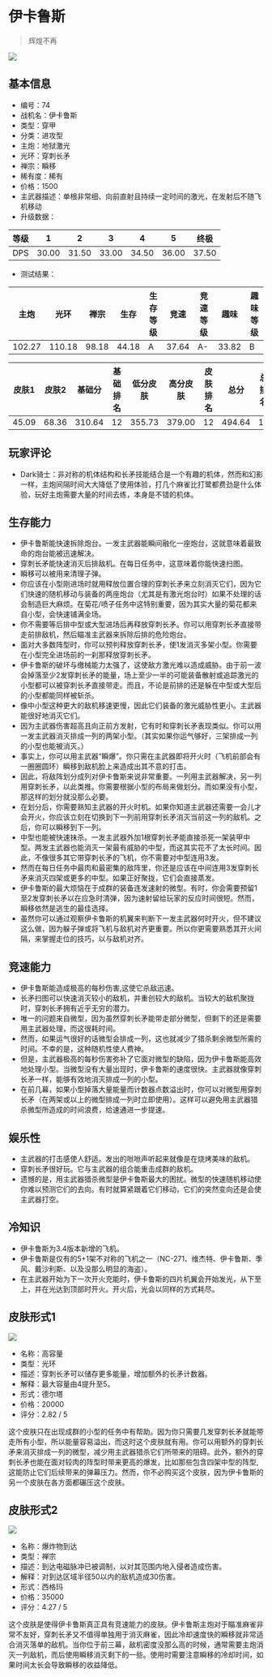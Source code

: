 # 伊卡鲁斯

> 辉煌不再

<img src="/ships/ship_74.png" style={{zoom:1}}/>

## 基本信息

- 编号：74
- 战机名：伊卡鲁斯
- 类型：穿甲
- 分类：进攻型
- 主炮：地狱激光
- 光环：穿刺长矛
- 禅宗：瞬移
- 稀有度：稀有
- 价格：1500
- 主武器描述：单根非常细、向前直射且持续一定时间的激光，在发射后不随飞机移动
- 升级数据：

| 等级 | 1 | 2 | 3 | 4 | 5 | 终极 |
|--|--|--|--|--|--|--|
| DPS | 30.00 | 31.50 | 33.00 | 34.50 | 36.00 | 37.50 |

- 测试结果：

| 主炮 | 光环 | 禅宗 | 生存 | 生存等级 | 竞速 | 竞速等级 | 趣味 | 趣味等级 |
|--|--|--|--|--|--|--|--|--|
| 102.27 | 110.18 | 98.18 | 44.18 | A | 37.64 | A- | 33.82 | B |

| 皮肤1 | 皮肤2 | 基础分 | 基础排名 | 低分皮肤 | 高分皮肤 | 皮肤排名 | 总分 | 总排名 |
|--|--|--|--|--|--|--|--|--|
| 45.09 | 68.36 | 310.64 | 12 | 355.73 | 379.00 | 12 | 494.64 | 12 |

## 玩家评论

- Dark骑士：非对称的机体结构和长矛技能结合是一个有趣的机体，然而和幻影一样，主炮间隔时间大大降低了使用体验，打几个麻雀比打鹭都费劲是什么体验，玩好主炮需要大量的时间去练，本身是不错的机体。

## 生存能力

- 伊卡鲁斯能快速拆除炮台。一发主武器能瞬间融化一座炮台，这就意味着最致命的炮台能被迅速解决。
- 穿刺长矛能快速消灭后排敌机。在每日任务中，这意味着你能快速扫图。
- 瞬移可以被用来清理子弹。
- 你应该在小型刚进场时就用释放位置合理的穿刺长矛来立刻消灭它们，因为它们快速的随机移动与装备的两座炮台（尤其是有激光炮台时）如果不处理的话会制造巨大麻烦。在菊花/喷子任务中这特别重要，因为其实大量的菊花都来自小型，会快速铺满全场。
- 你不需要等后排中型或大型进场后再释放穿刺长矛。你可以用穿刺长矛直接带走前排敌机，然后瞄准主武器来拆除后排的危险炮台。
- 面对大多数阵型时，你可以预判释放穿刺长矛，使1发消灭多架小型。你需要在小型完全进场前的一刹那释放穿刺长矛。
- 伊卡鲁斯的破坏与缴械能力太强了，这使敌方激光难以造成威胁。由于前一波会掉落至少2发穿刺长矛的能量，场上至少一半的可能装备散射或追踪激光的小型都可以被穿刺长矛直接带走。而且，不论是前排的还是躲在中型或大型后的小型都能同样被斩杀。
- 像中小型这种更大的敌机移速更慢，因此它们装备的激光威胁性更小。主武器能很好地消灭它们。
- 因为主武器伤害超高且向正前方发射，它有时和穿刺长矛表现类似。你可以用一发主武器消灭排成一列的两架小型。（其实如果你运气够好，三架排成一列的小型也能被消灭。）
- 事实上，你可以用主武器“瞬爆”。你只需在主武器即将开火时（飞机前部会有一圈圈圆环）瞬移到敌机脸上来造成出其不意的打击。
- 因此，将敌阵划分成列对伊卡鲁斯来说非常重要。一列用主武器解决，另一列用穿刺长矛，以此类推。你需要根据小型的布局来做划分。而如果没有小型，那这样的划分就没那么必要。
- 在划分后，你需要熟知主武器的开火时机。如果你知道主武器还需要一会儿才会开火，你应该立刻在切换到下一列前用穿刺长矛消灭当前这一列的敌机。之后，你可以瞬移到下一列。
- 中型也能被快速抹杀。一发主武器外加1根穿刺长矛能直接杀死一架装甲中型。两发主武器也能消灭一架最有威胁的中型，而这其实花不了太长时间。因此，不像很多其它带穿刺长矛的飞机，你不需要对中型连用3发。
- 然而在每日任务中最肉和最密集的敌阵里，你还是应该在中间连用3发穿刺长矛来消灭四架或更多的中型。如果正好聚拢，它们会直接蒸发。
- 伊卡鲁斯的最大烦恼在于成群的装备连发速射的微型。有时，你会需要预留1至2发穿刺长矛以在应急时清弹，因为速射留给玩家的反应时间很短。然而，瞬移依然是逃生的最佳选择。
- 虽然你可以通过观察伊卡鲁斯的机翼来判断下一发主武器何时开火，但不建议这么做，因为躲子弹或将飞机与敌机对齐更重要。所以你更需要熟悉其开火间隔，来掌握走位的技巧，以与敌机对齐。

## 竞速能力

- 伊卡鲁斯能造成极高的每秒伤害,这使它杀敌迅速。
- 长矛扫图可以快速消灭较小的敌机，并重创较大的敌机。当较大的敌机聚拢时，穿刺长矛拥有近乎无穷的潜力。
- 唯一的问题来自微型，因为虽然穿刺长矛能带走部分微型，但剩下的还是需要用主武器处理，而这很耗时间。
- 然而，如果运气很好的话微型会排成一列，这也就减少了猎杀剩余微型所需的时间。不幸的是，这种随机性使人费神。
- 但是，主武器极高的每秒伤害弥补了它面对微型的缺陷，因为伊卡鲁斯能高效地处理小型。当微型没有大量出现时，伊卡鲁斯的速度很快。主武器就像穿刺长矛一样，能够有效地消灭排成一列的小型。
- 在前几幕，如果小型掉落大量能量而计数器点数溢出时，你可以对微型用穿刺长矛（在两架或以上的微型排成一列时立即使用）。这样可以避免用主武器猎杀微型所造成的时间浪费，给速通进一步提速。

## 娱乐性

- 主武器的打击感使人舒适。发出的咝咝声听起来就像是在烧烤美味的敌机。
- 穿刺长矛很好玩。它与主武器的组合能重击成群的敌机。
- 遗憾的是，用主武器猎杀微型是伊卡鲁斯最大的困扰。微型的快速随机移动使你难以预测它们的去向。有时就算紧跟着它们移动，它们的突然变向还是会使主武器打空。

## 冷知识

- 伊卡鲁斯为3.4版本新增的飞机。
- 伊卡鲁斯是仅有的5+1架不对称的飞机之一（NC-271、维杰特、伊卡鲁斯、季风、戴沙利斯、以及没那么明显的海盗）。
- 在主武器开始为下一次开火充能时，伊卡鲁斯的四片机翼会开始发光，从下至上，并在光达到顶部时开火。开火后，光会以同样的方式耗尽。

## 皮肤形式1

<img src="/ships/ship_74_apex_1.png" style={{zoom:1}}/>

- 名称：高容量
- 类型：光环
- 描述：穿刺长矛可以储存更多能量，增加额外的长矛计数器。
- 解释：最大容量由4提升至5。
- 形式：德尔塔
- 价格：20000
- 评分：2.82 / 5

这个皮肤只在出现成群的小型的任务中有帮助。因为你只需要几发穿刺长矛就能带走所有小型，所以能量容易溢出，而这时这个皮肤就有用。你可以用额外的穿刺长矛来消灭排成一列的微型，减少用主武器猎杀它们所带来的阻碍。此外，额外的穿刺长矛也能在面对较肉的阵型时带来更高的爆发，比如那些包含四架中型的阵型,这能防止它们后续带来的弹幕压力。然而，你不必购买这个皮肤，因为伊卡鲁斯的另一个皮肤在各方面都碾压这个皮肤。

## 皮肤形式2

<img src="/ships/ship_74_apex_2.png" style={{zoom:1}}/>

- 名称：爆炸物到达
- 类型：禅宗
- 描述：到达电磁脉冲已被调制，以对其范围内地入侵者造成伤害。
- 解释：对到达区域半径50以内的敌机造成30伤害。
- 形式：西格玛
- 价格：35000
- 评分：4.27 / 5

这个皮肤是使得伊卡鲁斯真正具有竞速能力的皮肤。伊卡鲁斯主炮对于瞄准麻雀非常不友好，穿刺长矛又不值得单独用于消灭麻雀，因此冷却速度快的瞬移就非常适合消灭落单的敌机。当你位于前三幕，敌机密度没那么高的时候，通常需要主炮消灭一列敌机，而后使用瞬移消灭剩下的一些。使用时需要注意瞬移的冷却时间，如果时间太长会导致瞬移的收益降低。
